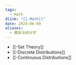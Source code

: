 ```yaml
---
tags:
  - Math
dlink: "[[-Math]]"
date: 2024-06-09
aliases:
  - 概率与统计学
---
```


- [[-Set Theory]]
- [[-Discrete Distributions]]
- [[-Continuous Distributions]]

